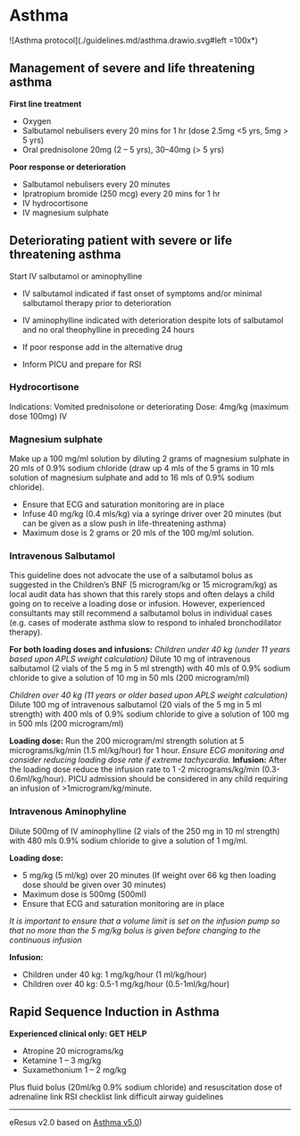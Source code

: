 # Asthma
![Asthma protocol](./guidelines.md/asthma.drawio.svg#left =100x*)

## Management of severe and life threatening asthma 

__First line treatment__
- Oxygen
- Salbutamol nebulisers every 20 mins for 1 hr (dose 2.5mg <5 yrs, 5mg > 5 yrs)
- Oral prednisolone 20mg (2 – 5 yrs), 30–40mg (> 5 yrs)

__Poor response or deterioration__
- Salbutamol nebulisers every 20 minutes
- Ipratropium bromide (250 mcg) every 20 mins for 1 hr
- IV hydrocortisone 
- IV magnesium sulphate 

## Deteriorating patient with severe or life threatening asthma 
Start IV salbutamol or aminophylline 

- IV salbutamol indicated if fast onset of symptoms and/or minimal salbutamol therapy prior to deterioration

- IV aminophylline indicated with deterioration despite lots of salbutamol and no oral theophylline in preceding 24 hours 

- If poor response add in the alternative drug

- Inform PICU and prepare for RSI

### Hydrocortisone
Indications: 	Vomited prednisolone or deteriorating 
Dose: 		4mg/kg (maximum dose 100mg) IV


### Magnesium sulphate
Make up a 100 mg/ml solution by diluting 2 grams of magnesium sulphate in 20 mls of 0.9%
sodium chloride (draw up 4 mls of the 5 grams in 10 mls solution of magnesium sulphate and
add to 16 mls of 0.9% sodium chloride).
- Ensure that ECG and saturation monitoring are in place
- Infuse 40 mg/kg (0.4 mls/kg) via a syringe driver over 20 minutes (but can be given as a slow push in life-threatening asthma)
- Maximum dose is 2 grams or 20 mls of the 100 mg/ml solution.

### Intravenous Salbutamol
This guideline does not advocate the use of a salbutamol bolus as suggested in the Children’s BNF (5 microgram/kg or 15 microgram/kg) as local audit data has shown that this rarely stops and often delays a child going on to receive a loading dose or infusion. However, experienced consultants may still recommend a salbutamol bolus in individual cases (e.g. cases of moderate asthma slow to respond to inhaled bronchodilator therapy).

__For both loading doses and infusions:__
*Children under 40 kg (under 11 years based upon APLS weight calculation)*
Dilute 10 mg of intravenous salbutamol (2 vials of the 5 mg in 5 ml strength) with 40 mls of 0.9% sodium chloride to give
a solution of 10 mg in 50 mls (200 microgram/ml)

*Children over 40 kg (11 years or older based upon APLS weight calculation)*
Dilute 100 mg of intravenous salbutamol (20 vials of the 5 mg in 5 ml strength) with 400 mls of 0.9% sodium chloride
to give a solution of 100 mg in 500 mls (200 microgram/ml)

__Loading dose:__ Run the 200 microgram/ml strength solution at 5 micrograms/kg/min (1.5 ml/kg/hour) for 1 hour.
*Ensure ECG monitoring and consider reducing loading dose rate if extreme tachycardia.*
__Infusion:__ After the loading dose reduce the infusion rate to 1 -2 micrograms/kg/min (0.3-0.6ml/kg/hour).
PICU admission should be considered in any child requiring an infusion of \>1microgram/kg/minute.

### Intravenous Aminophyline
Dilute 500mg of IV aminophylline (2 vials of the 250 mg in 10 ml strength) with 480 mls 0.9% sodium chloride to give a solution of 1 mg/ml.

__Loading dose:__
- 5 mg/kg (5 ml/kg) over 20 minutes (If weight over 66 kg then loading dose should be given over 30 minutes)
- Maximum dose is 500mg (500ml)
- Ensure that ECG and saturation monitoring are in place

*It is important to ensure that a volume limit is set on the infusion pump so that no more than the 5 mg/kg bolus is given before changing to the continuous infusion*

__Infusion:__
- Children under 40 kg: 1 mg/kg/hour (1 ml/kg/hour)
- Children over 40 kg: 0.5-1 mg/kg/hour (0.5-1ml/kg/hour)


## Rapid Sequence Induction in Asthma 

__Experienced clinical only: GET HELP__

- Atropine 20 micrograms/kg
- Ketamine 1 – 3 mg/kg
- Suxamethonium 1 – 2 mg/kg

Plus fluid bolus (20ml/kg 0.9% sodium chloride) and resuscitation dose of adrenaline 
link RSI checklist
link difficult airway guidelines

--- 
eResus v2.0 based on [Asthma v5.0](http://workspaces/sites/Teams/ChildrensEmergencyDepartment/guidelines/BCH_guidelines/1/index.html#11537))
<!--stackedit_data:
eyJoaXN0b3J5IjpbLTMzODYzNTU5NF19
-->